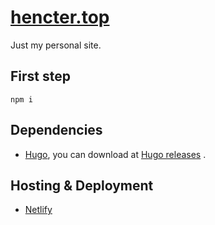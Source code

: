 # [hencter.top](https://hencter.top/ "hencter's site")

Just my personal site.

## First step

```shell
npm i
```

## Dependencies

- [Hugo](https://gohugo.io/ "Hugo official site"), you can download at [Hugo releases](https://github.com/gohugoio/hugo/releases "Download") .

## Hosting & Deployment

- [Netlify](https://netlify.com/ "Netlify official site")